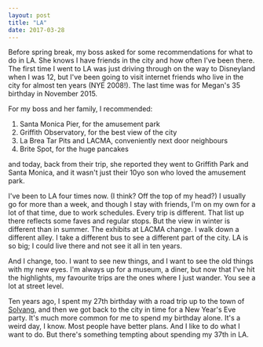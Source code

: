 ```yaml
---
layout: post
title: "LA"
date: 2017-03-28
---
```


Before spring break, my boss asked for some recommendations for what to do in LA. She knows I have friends in the city and how often I've been there. The first time I went to LA was just driving through on the way to Disneyland when I was 12, but I've been going to visit internet friends who live in the city for almost ten years (NYE 2008!). The last time was for Megan's 35 birthday in November 2015.

For my boss and her family, I recommended:
1. Santa Monica Pier, for the amusement park
2. Griffith Observatory, for the best view of the city
3. La Brea Tar Pits and LACMA, conveniently next door neighbours
4. Brite Spot, for the huge pancakes

and today, back from their trip, she reported they went to Griffith Park and Santa Monica, and it wasn't just their 10yo son who loved the amusement park.

I've been to LA four times now. (I think? Off the top of my head?) I usually go for more than a week, and though I stay with friends, I'm on my own for a lot of that time, due to work schedules. Every trip is different. That list up there reflects some faves and regular stops. But the view in winter is different than in summer. The exhibits at LACMA change. I walk down a different alley. I take a different bus to see a different part of the city. LA is so big; I could live there and not see it all in ten years.

And I change, too. I want to see new things, and I want to see the old things with my new eyes. I'm always up for a museum, a diner, but now that I've hit the highlights, my favourite trips are the ones where I just wander. You see a lot at street level.

Ten years ago, I spent my 27th birthday with a road trip up to the town of [Solvang](https://en.wikipedia.org/wiki/Solvang,_California), and then we got back to the city in time for a New Year's Eve party. It's much more common for me to spend my birthday alone. It's a weird day, I know. Most people have better plans. And I like to do what I want to do. But there's something tempting about spending my 37th in LA.
